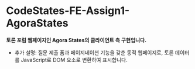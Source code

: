 # CodeStates-FE-Assign1-AgoraStates
**토론 포럼 웹페이지인 Agora States의 클라이언트 측 구현입니다.**
- 추가 설명: 질문 제출 폼과 페이지네이션 기능을 갖춘 동적 웹페이지로, 토론 데이터를 JavaScript로 DOM 요소로 변환하여 표시합니다.
